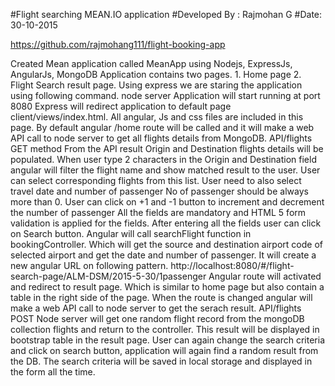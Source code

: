    #Flight searching MEAN.IO application
   #Developed By : Rajmohan G
   #Date: 30-10-2015
  
  https://github.com/rajmohang111/flight-booking-app
  
  Created Mean application called MeanApp using Nodejs, ExpressJs, AngularJs, MongoDB
  Application contains two pages.
	1. Home page
	2. Flight Search result page.
  Using express we are staring the application using following command.
	node server
  Application will start running at port 8080
  Express will redirect application to default page client/views/index.html.
  All angular, Js and css files are included in this page.
  By default angular /home route will be called and it will make a web API call to node server to get all flights details from MongoDB.
  API/flights GET method
  From the API result Origin and Destination flights details will be populated.
  When user type 2 characters in the Origin and Destination field angular will filter the flight name and show matched result to the user.
  User can select corresponding flights from this list.
  User need to also select travel date and number of passenger
  No of passenger should be always more than 0.
  User can click on +1 and -1 button to increment and decrement the number of passenger
  All the fields are mandatory and HTML 5 form validation is applied for the fields.
  After entering all the fields user can click on Search button.
  Angular will call searchFlight function in bookingController.
  Which will get the source and destination airport code of selected airport and get the date and number of passenger.
  It will create a new angular URL on following pattern.
  http://localhost:8080/#/flight-search-page/ALM-DSM/2015-5-30/1passenger
  Angular route will activated and redirect to result page.
  Which is similar to home page but also contain a table in the right side of the page.
  When the route is changed angular will make a web API call to node server to get the serach result.
  API/flights POST
  Node server will get one random flight record from the mongoDB collection flights and return to the controller.
  This result will be displayed in bootstrap table in the result page.
  User can again change the search criteria and click on search button, application will again find a random result from the DB.
  The search criteria will be saved in local storage and displayed in the form all the time.
  
  
  
  
  
	
